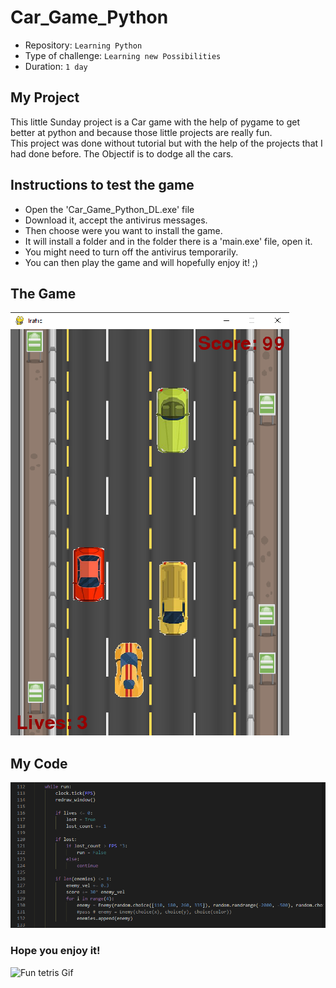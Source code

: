 # Car_Game_Python

- Repository: `Learning Python`
- Type of challenge:  `Learning new Possibilities`
- Duration: `1 day`

## My Project
This little Sunday project is a Car game with the help of pygame to get better at python and because those little projects are really fun.   
This project was done without tutorial but with the help of the projects that I had done before. 
The Objectif is to dodge all the cars.

## Instructions to test the game
- Open the 'Car_Game_Python_DL.exe' file
- Download it, accept the antivirus messages.
- Then choose were you want to install the game.
- It will install a folder and in the folder there is a 'main.exe' file, open it.
- You might need to turn off the antivirus temporarily.
- You can then play the game and will hopefully enjoy it! ;)

## The Game 

![Screenshot of the game](assets/game_screen.png)

## My Code

![Project Model](assets/code_screen.png)

### Hope you enjoy it! 

![Fun tetris Gif](https://media4.giphy.com/media/cgCMnZr84zE40/giphy.gif?cid=ecf05e47xt5exitzv06bpe3weuldwl4uugcsg3a3xntjvren&rid=giphy.gif)
